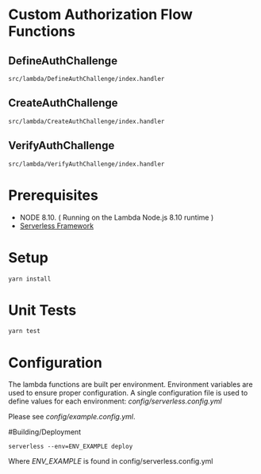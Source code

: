 # Custom Authorization Flow Functions

## DefineAuthChallenge

`src/lambda/DefineAuthChallenge/index.handler`

## CreateAuthChallenge

`src/lambda/CreateAuthChallenge/index.handler`

## VerifyAuthChallenge

`src/lambda/VerifyAuthChallenge/index.handler`

# Prerequisites
* NODE 8.10. ( Running on the Lambda Node.js 8.10 runtime )
* [Serverless Framework](https://serverless.com/)


# Setup
`yarn install`

# Unit Tests

`yarn test`

# Configuration
The lambda functions are built per environment.  Environment variables are used to ensure proper configuration.  A single configuration file is used to define values for each environment:  *config/serverless.config.yml*

Please see *config/example.config.yml*.

#Building/Deployment

`serverless --env=ENV_EXAMPLE deploy`

Where *ENV_EXAMPLE* is found in config/serverless.config.yml


